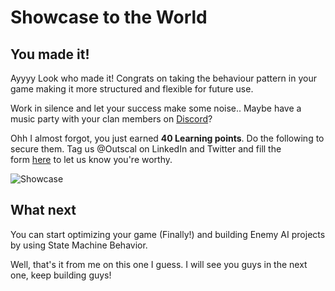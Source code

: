 # Showcase to the World

## **You made it!**

Ayyyy Look who made it! Congrats on taking the behaviour pattern in your game making it more structured and flexible for future use.

Work in silence and let your success make some noise.. Maybe have a music party with your clan members on [Discord](https://discord.com/invite/R4hfXhsWjN)?

Ohh I almost forgot, you just earned **40 Learning points**. Do the following to secure them.
Tag us @Outscal on LinkedIn and Twitter and fill the form [here](https://airtable.com/shrXGSkgf5NClpoIU) to let us know you're worthy.

![Showcase](https://media.giphy.com/media/12XDYvMJNcmLgQ/giphy.gif)

## **What next**

You can start optimizing your game (Finally!) and building Enemy AI projects by using State Machine Behavior.

Well, that's it from me on this one I guess. I will see you guys in the next one, keep building guys!
